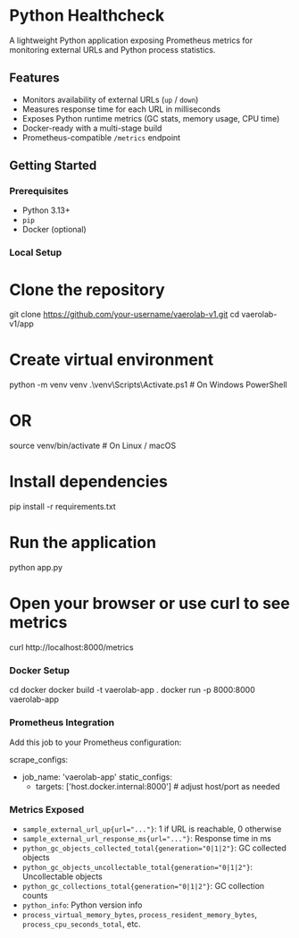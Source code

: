 # Python Healthcheck 

A lightweight Python application exposing Prometheus metrics for monitoring external URLs and Python process statistics.

## Features

- Monitors availability of external URLs (`up` / `down`)
- Measures response time for each URL in milliseconds
- Exposes Python runtime metrics (GC stats, memory usage, CPU time)
- Docker-ready with a multi-stage build
- Prometheus-compatible `/metrics` endpoint

## Getting Started

### Prerequisites

- Python 3.13+
- `pip`
- Docker (optional)

### Local Setup

# Clone the repository
git clone https://github.com/your-username/vaerolab-v1.git
cd vaerolab-v1/app

# Create virtual environment
python -m venv venv
.\venv\Scripts\Activate.ps1   # On Windows PowerShell
# OR
source venv/bin/activate       # On Linux / macOS

# Install dependencies
pip install -r requirements.txt

# Run the application
python app.py

# Open your browser or use curl to see metrics
curl http://localhost:8000/metrics

### Docker Setup

cd docker
docker build -t vaerolab-app .
docker run -p 8000:8000 vaerolab-app

### Prometheus Integration

Add this job to your Prometheus configuration:

scrape_configs:
  - job_name: 'vaerolab-app'
    static_configs:
      - targets: ['host.docker.internal:8000']  # adjust host/port as needed

### Metrics Exposed

- `sample_external_url_up{url="..."}`: 1 if URL is reachable, 0 otherwise
- `sample_external_url_response_ms{url="..."}`: Response time in ms
- `python_gc_objects_collected_total{generation="0|1|2"}`: GC collected objects
- `python_gc_objects_uncollectable_total{generation="0|1|2"}`: Uncollectable objects
- `python_gc_collections_total{generation="0|1|2"}`: GC collection counts
- `python_info`: Python version info
- `process_virtual_memory_bytes`, `process_resident_memory_bytes`, `process_cpu_seconds_total`, etc.



